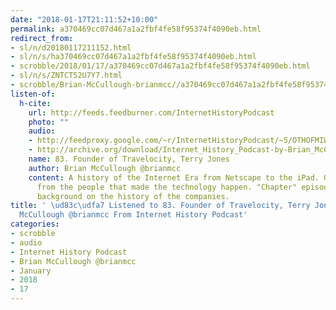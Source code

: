 ```yaml
---
date: "2018-01-17T21:11:52+10:00"
permalink: a370469cc07d467a1a2fbf4fe58f95374f4090eb.html
redirect_from:
- sl/n/d20180117211152.html
- sl/n/s/ha370469cc07d467a1a2fbf4fe58f95374f4090eb.html
- scrobble/2018/01/17/a370469cc07d467a1a2fbf4fe58f95374f4090eb.html
- sl/n/s/ZNTCT52U7Y7.html
- scrobble/Brian-McCullough-brianmcc//a370469cc07d467a1a2fbf4fe58f95374f4090eb.html
listen-of:
  h-cite:
    url: http://feeds.feedburner.com/InternetHistoryPodcast
    photo: ""
    audio:
    - http://feedproxy.google.com/~r/InternetHistoryPodcast/~5/OTHOFMIW8aE/83._Founder_of_Travelocity_Terry_Jones.mp3
    - http://archive.org/download/Internet_History_Podcast-by-Brian_McCullough/83_Founder_of_Travelocity_Terry_Jones.mp3
    name: 83. Founder of Travelocity, Terry Jones
    author: Brian McCullough @brianmcc
    content: A history of the Internet Era from Netscape to the iPad. Oral histories
      from the people that made the technology happen. "Chapter" episodes providing
      background on the history of the companies.
title: ' \ud83c\udfa7 Listened to 83. Founder of Travelocity, Terry Jones by Brian
  McCullough @brianmcc From Internet History Podcast'
categories:
- scrobble
- audio
- Internet History Podcast
- Brian McCullough @brianmcc
- January
- 2018
- 17
---
```

